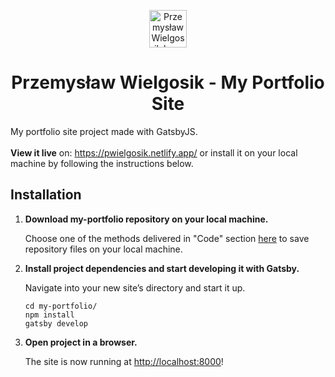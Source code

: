 <p align="center">
  <a href="https://pwielgosik.netlify.app/">
    <img alt="Przemysław Wielgosik logo" src="https://pwielgosik.netlify.app/icons/icon-72x72.png?v=99d989ca556a7a818d4973907332dc56" width="60" />
  </a>
</p>
<h1 align="center">
  Przemysław Wielgosik - My Portfolio Site
</h1>

My portfolio site project made with GatsbyJS.<br>
<br>
<b>View it live</b> on: https://pwielgosik.netlify.app/
or install it on your local machine by following the instructions below.

## Installation

1.  **Download my-portfolio repository on your local machine.**

    Choose one of the methods delivered in "Code" section <a href="https://github.com/S50B32/my-portfolio">here</a> to save repository files on your local machine.

2.  **Install project dependencies and start developing it with Gatsby.**

    Navigate into your new site’s directory and start it up.

    ```shell
    cd my-portfolio/
    npm install
    gatsby develop
    ```
3.  **Open project in a browser.**

    The site is now running at [http://localhost:8000](http://localhost:8000)!

